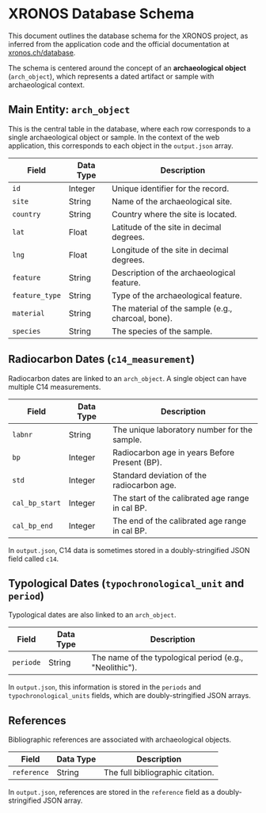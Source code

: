 # XRONOS Database Schema

This document outlines the database schema for the XRONOS project, as inferred from the application code and the official documentation at [xronos.ch/database](https://xronos.ch/database).

The schema is centered around the concept of an **archaeological object** (`arch_object`), which represents a dated artifact or sample with archaeological context.

## Main Entity: `arch_object`

This is the central table in the database, where each row corresponds to a single archaeological object or sample. In the context of the web application, this corresponds to each object in the `output.json` array.

| Field | Data Type | Description |
|---|---|---|
| `id` | Integer | Unique identifier for the record. |
| `site` | String | Name of the archaeological site. |
| `country` | String | Country where the site is located. |
| `lat` | Float | Latitude of the site in decimal degrees. |
| `lng` | Float | Longitude of the site in decimal degrees. |
| `feature` | String | Description of the archaeological feature. |
| `feature_type` | String | Type of the archaeological feature. |
| `material` | String | The material of the sample (e.g., charcoal, bone). |
| `species` | String | The species of the sample. |

## Radiocarbon Dates (`c14_measurement`)

Radiocarbon dates are linked to an `arch_object`. A single object can have multiple C14 measurements.

| Field | Data Type | Description |
|---|---|---|
| `labnr` | String | The unique laboratory number for the sample. |
| `bp` | Integer | Radiocarbon age in years Before Present (BP). |
| `std` | Integer | Standard deviation of the radiocarbon age. |
| `cal_bp_start`| Integer | The start of the calibrated age range in cal BP. |
| `cal_bp_end` | Integer | The end of the calibrated age range in cal BP. |

In `output.json`, C14 data is sometimes stored in a doubly-stringified JSON field called `c14`.

## Typological Dates (`typochronological_unit` and `period`)

Typological dates are also linked to an `arch_object`.

| Field | Data Type | Description |
|---|---|---|
| `periode` | String | The name of the typological period (e.g., "Neolithic"). |

In `output.json`, this information is stored in the `periods` and `typochronological_units` fields, which are doubly-stringified JSON arrays.

## References

Bibliographic references are associated with archaeological objects.

| Field | Data Type | Description |
|---|---|---|
| `reference` | String | The full bibliographic citation. |

In `output.json`, references are stored in the `reference` field as a doubly-stringified JSON array.
